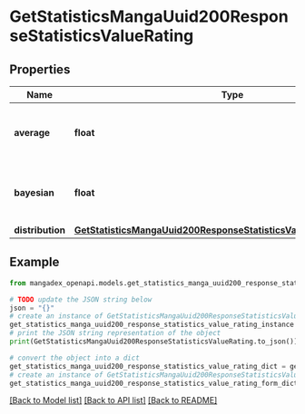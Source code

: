 # GetStatisticsMangaUuid200ResponseStatisticsValueRating


## Properties

Name | Type | Description | Notes
------------ | ------------- | ------------- | -------------
**average** | **float** | Will be nullable if no ratings has been given | [optional] 
**bayesian** | **float** | Average weighted on all the Manga population | [optional] 
**distribution** | [**GetStatisticsMangaUuid200ResponseStatisticsValueRatingDistribution**](GetStatisticsMangaUuid200ResponseStatisticsValueRatingDistribution.md) |  | [optional] 

## Example

```python
from mangadex_openapi.models.get_statistics_manga_uuid200_response_statistics_value_rating import GetStatisticsMangaUuid200ResponseStatisticsValueRating

# TODO update the JSON string below
json = "{}"
# create an instance of GetStatisticsMangaUuid200ResponseStatisticsValueRating from a JSON string
get_statistics_manga_uuid200_response_statistics_value_rating_instance = GetStatisticsMangaUuid200ResponseStatisticsValueRating.from_json(json)
# print the JSON string representation of the object
print(GetStatisticsMangaUuid200ResponseStatisticsValueRating.to_json())

# convert the object into a dict
get_statistics_manga_uuid200_response_statistics_value_rating_dict = get_statistics_manga_uuid200_response_statistics_value_rating_instance.to_dict()
# create an instance of GetStatisticsMangaUuid200ResponseStatisticsValueRating from a dict
get_statistics_manga_uuid200_response_statistics_value_rating_form_dict = get_statistics_manga_uuid200_response_statistics_value_rating.from_dict(get_statistics_manga_uuid200_response_statistics_value_rating_dict)
```
[[Back to Model list]](../README.md#documentation-for-models) [[Back to API list]](../README.md#documentation-for-api-endpoints) [[Back to README]](../README.md)


